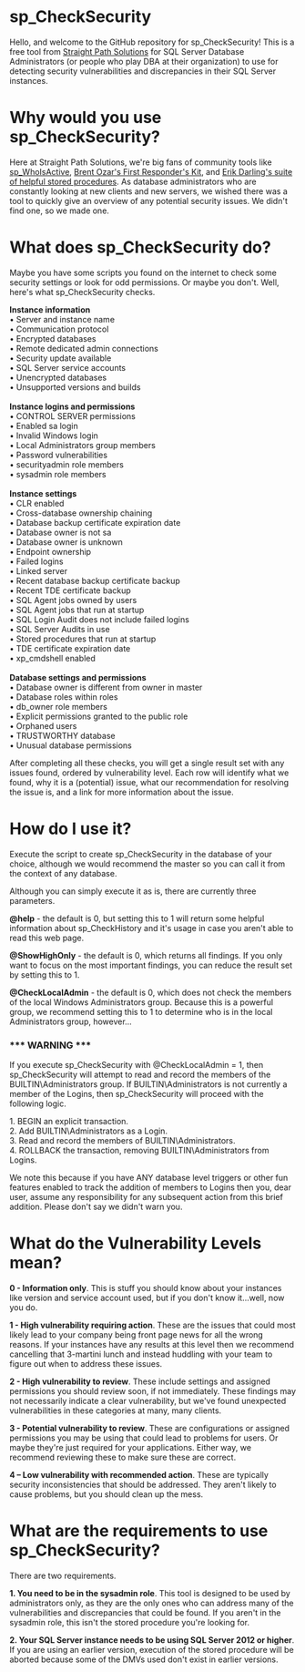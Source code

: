 # sp_CheckSecurity
Hello, and welcome to the GitHub repository for sp_CheckSecurity! This is a free tool from [Straight Path Solutions](https://straightpathsql.com/) for SQL Server Database Administrators (or people who play DBA at their organization) to use for detecting security vulnerabilities and discrepancies in their SQL Server instances.

# Why would you use sp_CheckSecurity?

Here at Straight Path Solutions, we're big fans of community tools like [sp_WhoIsActive](https://github.com/amachanic/sp_whoisactive/releases), [Brent Ozar's First Responder's Kit](https://github.com/BrentOzarULTD/SQL-Server-First-Responder-Kit/releases), and [Erik Darling's suite of helpful stored procedures](https://github.com/erikdarlingdata/DarlingData). As database administrators who are constantly looking at new clients and new servers, we wished there was a tool to quickly give an overview of any potential security issues. We didn't find one, so we made one.

# What does sp_CheckSecurity do?

Maybe you have some scripts you found on the internet to check some security settings or look for odd permissions. Or maybe you don't. Well, here's what sp_CheckSecurity checks.<p>

  **Instance information** <br>
	• Server and instance name<br>
	• Communication protocol<br>
	• Encrypted databases<br>
	• Remote dedicated admin connections<br>
	• Security update available<br>
	• SQL Server service accounts<br>
	• Unencrypted databases<br>
	• Unsupported versions and builds<br>
<br>
**Instance logins and permissions** <br>
	• CONTROL SERVER permissions<br>
	• Enabled sa login<br>
	• Invalid Windows login<br>
	• Local Administrators group members<br>
	• Password vulnerabilities<br>
	• securityadmin role members<br>
	• sysadmin role members<br>
<br>
**Instance settings**<br>
	• CLR enabled<br>
	• Cross-database ownership chaining<br>
	• Database backup certificate expiration date<br>
	• Database owner is not sa<br>
	• Database owner is unknown<br>
	• Endpoint ownership<br>
	• Failed logins<br>
	• Linked server<br>
	• Recent database backup certificate backup<br>
	• Recent TDE certificate backup<br>
	• SQL Agent jobs owned by users<br>
	• SQL Agent jobs that run at startup<br>
	• SQL Login Audit does not include failed logins<br>
	• SQL Server Audits in use<br>
	• Stored procedures that run at startup<br>
	• TDE certificate expiration date<br>
	• xp_cmdshell enabled<br>
<br>
**Database settings and permissions**<br>
	• Database owner is different from owner in master<br>
	• Database roles within roles<br>
	• db_owner role members<br>
	• Explicit permissions granted to the public role<br>
	• Orphaned users<br>
	• TRUSTWORTHY database<br>
	• Unusual database permissions<p>

After completing all these checks, you will get a single result set with any issues found, ordered by vulnerability level. Each row will identify what we found, why it is a (potential) issue, what our recommendation for resolving the issue is, and a link for more information about the issue.


# How do I use it?
 
Execute the script to create sp_CheckSecurity in the database of your choice, although we would recommend the master so you can call it from the context of any database.
<p>
Although you can simply execute it as is, there are currently three parameters.<p>
  
**@help** - the default is 0, but setting this to 1 will return some helpful information about sp_CheckHistory and it's usage in case you aren't able to read this web page.<p>

**@ShowHighOnly** - the default is 0, which returns all findings. If you only want to focus on the most important findings, you can reduce the result set by setting this to 1.<p>

**@CheckLocalAdmin** - the default is 0, which does not check the members of the local Windows Administrators group. Because this is a powerful group, we recommend setting this to 1 to determine who is in the local Administrators group, however…<p>

### *** WARNING ***<p>

 If you execute sp_CheckSecurity with @CheckLocalAdmin = 1, then sp_CheckSecurity will attempt to read and record the members of the BUILTIN\Administrators group. If BUILTIN\Administrators is not currently a member of the Logins, then sp_CheckSecurity will proceed with the following logic.
<p>
    1. BEGIN an explicit transaction.<br>
    2. Add BUILTIN\Administrators as a Login.<br>
    3. Read and record the members of BUILTIN\Administrators.<br>
    4. ROLLBACK the transaction, removing BUILTIN\Administrators from Logins.<br>
<p>
We note this because if you have ANY database level triggers or other fun features enabled to track the addition of members to Logins then you, dear user, assume any responsibility for any subsequent action from this brief addition. Please don't say we didn't warn you.

# What do the Vulnerability Levels mean?

**0 - Information only**. This is stuff you should know about your instances like version and service account used, but if you don't know it…well, now you do.<p>

**1 - High vulnerability requiring action**. These are the issues that could most likely lead to your company being front page news for all the wrong reasons. If your instances have any results at this level then we recommend cancelling that 3-martini lunch and instead huddling with your team to figure out when to address these issues.<p>

**2 - High vulnerability to review**. These include settings and assigned permissions you should review soon, if not immediately. These findings may not necessarily indicate a clear vulnerability, but we've found unexpected vulnerabilities in these categories at many, many clients.<p>

**3 - Potential vulnerability to review**. These are configurations or assigned permissions you may be using that could lead to problems for users. Or maybe they're just required for your applications. Either way, we recommend reviewing these to make sure these are correct.<p>

**4 – Low vulnerability with recommended action**. These are typically security inconsistencies that should be addressed. They aren't likely to cause problems, but you should clean up the mess.

# What are the requirements to use sp_CheckSecurity?

There are two requirements.<p>

**1. You need to be in the sysadmin role**. This tool is designed to be used by administrators only, as they are the only ones who can address many of the vulnerabilities and discrepancies that could be found. If you aren't in the sysadmin role, this isn't the stored procedure you're looking for.<p>

**2. Your SQL Server instance needs to be using SQL Server 2012 or higher**. If you are using an earlier version, execution of the stored procedure will be aborted because some of the DMVs used don't exist in earlier versions. 
<p></p>

